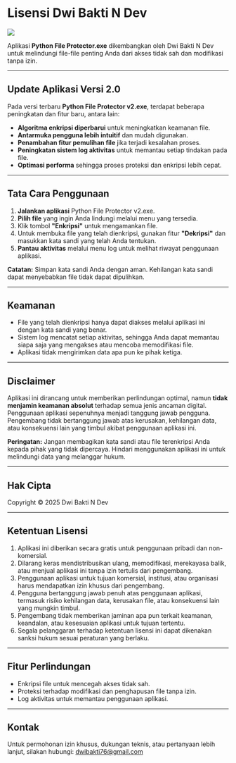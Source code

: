 # Lisensi Dwi Bakti N Dev

<img src="roy.ico">

Aplikasi **Python File Protector.exe** dikembangkan oleh Dwi Bakti N Dev untuk melindungi file-file penting Anda dari akses tidak sah dan modifikasi tanpa izin.

---

## Update Aplikasi Versi 2.0

Pada versi terbaru **Python File Protector v2.exe**, terdapat beberapa peningkatan dan fitur baru, antara lain:

- **Algoritma enkripsi diperbarui** untuk meningkatkan keamanan file.
- **Antarmuka pengguna lebih intuitif** dan mudah digunakan.
- **Penambahan fitur pemulihan file** jika terjadi kesalahan proses.
- **Peningkatan sistem log aktivitas** untuk memantau setiap tindakan pada file.
- **Optimasi performa** sehingga proses proteksi dan enkripsi lebih cepat.

---

## Tata Cara Penggunaan

1. **Jalankan aplikasi** Python File Protector v2.exe.
2. **Pilih file** yang ingin Anda lindungi melalui menu yang tersedia.
3. Klik tombol **"Enkripsi"** untuk mengamankan file.
4. Untuk membuka file yang telah dienkripsi, gunakan fitur **"Dekripsi"** dan masukkan kata sandi yang telah Anda tentukan.
5. **Pantau aktivitas** melalui menu log untuk melihat riwayat penggunaan aplikasi.

**Catatan:** Simpan kata sandi Anda dengan aman. Kehilangan kata sandi dapat menyebabkan file tidak dapat dipulihkan.

---

## Keamanan

- File yang telah dienkripsi hanya dapat diakses melalui aplikasi ini dengan kata sandi yang benar.
- Sistem log mencatat setiap aktivitas, sehingga Anda dapat memantau siapa saja yang mengakses atau mencoba memodifikasi file.
- Aplikasi tidak mengirimkan data apa pun ke pihak ketiga.

---

## Disclaimer

Aplikasi ini dirancang untuk memberikan perlindungan optimal, namun **tidak menjamin keamanan absolut** terhadap semua jenis ancaman digital. Penggunaan aplikasi sepenuhnya menjadi tanggung jawab pengguna. Pengembang tidak bertanggung jawab atas kerusakan, kehilangan data, atau konsekuensi lain yang timbul akibat penggunaan aplikasi ini.

**Peringatan:** Jangan membagikan kata sandi atau file terenkripsi Anda kepada pihak yang tidak dipercaya. Hindari menggunakan aplikasi ini untuk melindungi data yang melanggar hukum.

---

## Hak Cipta

Copyright © 2025 Dwi Bakti N Dev

---

## Ketentuan Lisensi

1. Aplikasi ini diberikan secara gratis untuk penggunaan pribadi dan non-komersial.
2. Dilarang keras mendistribusikan ulang, memodifikasi, merekayasa balik, atau menjual aplikasi ini tanpa izin tertulis dari pengembang.
3. Penggunaan aplikasi untuk tujuan komersial, institusi, atau organisasi harus mendapatkan izin khusus dari pengembang.
4. Pengguna bertanggung jawab penuh atas penggunaan aplikasi, termasuk risiko kehilangan data, kerusakan file, atau konsekuensi lain yang mungkin timbul.
5. Pengembang tidak memberikan jaminan apa pun terkait keamanan, keandalan, atau kesesuaian aplikasi untuk tujuan tertentu.
6. Segala pelanggaran terhadap ketentuan lisensi ini dapat dikenakan sanksi hukum sesuai peraturan yang berlaku.

---

## Fitur Perlindungan

- Enkripsi file untuk mencegah akses tidak sah.
- Proteksi terhadap modifikasi dan penghapusan file tanpa izin.
- Log aktivitas untuk memantau penggunaan aplikasi.

---

## Kontak

Untuk permohonan izin khusus, dukungan teknis, atau pertanyaan lebih lanjut, silakan hubungi: dwibakti76@gmail.com

